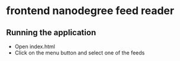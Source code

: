 frontend nanodegree feed reader
===============================

## Running the application

* Open index.html
* Click on the menu button and select one of the feeds
